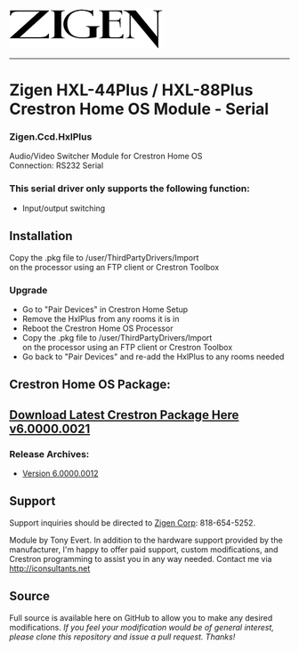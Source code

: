 ![Zigen Logo](https://github.com/tony722/Zigen.HXLPlus/raw/master/Documentation/Zigen_Logo_Black_small.png)
***
# Zigen HXL-44Plus / HXL-88Plus Crestron Home OS Module - Serial
### Zigen.Ccd.HxlPlus

Audio/Video Switcher Module for Crestron Home OS  
Connection: RS232 Serial

### This serial driver only supports the following function:
* Input/output switching

## Installation
Copy the .pkg file to /user/ThirdPartyDrivers/Import  
on the processor using an FTP client or Crestron Toolbox

### Upgrade
* Go to "Pair Devices" in Crestron Home Setup
* Remove the HxlPlus from any rooms it is in
* Reboot the Crestron Home OS Processor
* Copy the .pkg file to /user/ThirdPartyDrivers/Import  
on the processor using an FTP client or Crestron Toolbox
* Go back to "Pair Devices" and re-add the HxlPlus to any rooms needed


## Crestron Home OS Package:
## [Download Latest Crestron Package Here v6.0000.0021](https://github.com/tony722/Zigen.Ccd.HxlPlusSerial/raw/master/AET.Zigen.Ccd.HxlPlusSerial/AET.Zigen.Ccd.HxlPlusSerial/bin/Debug/AET.Zigen.Ccd.HxlPlusSerial.pkg)

### Release Archives:
* [Version 6.0000.0012](https://github.com/tony722/Zigen.Ccd.HxlPlusSerial/releases/download/v6.0000.0012/AET.Zigen.Ccd.HxlPlusSerial.pkg)

## Support
Support inquiries should be directed to [Zigen Corp](https://zingencorp.com): 818-654-5252. 

Module by Tony Evert. 
In addition to the hardware support provided by the manufacturer, I'm happy to offer paid support, custom modifications, and Crestron programming to assist you in any way needed. Contact me via http://iconsultants.net

## Source
Full source is available here on GitHub to allow you to make any desired modifications. _If you feel your modification would be of general interest, please clone this repository and issue a pull request. Thanks!_
